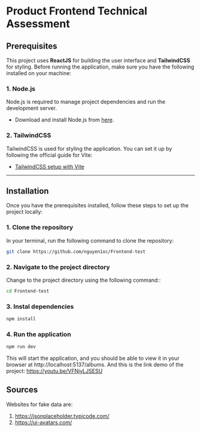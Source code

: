 # Product Frontend Technical Assessment

## Prerequisites

This project uses **ReactJS** for building the user interface and **TailwindCSS** for styling. Before running the application, make sure you have the following installed on your machine:

### 1. Node.js

Node.js is required to manage project dependencies and run the development server.

- Download and install Node.js from [here](https://nodejs.org/en).

### 2. TailwindCSS

TailwindCSS is used for styling the application. You can set it up by following the official guide for Vite:

- [TailwindCSS setup with Vite](https://tailwindcss.com/docs/guides/vite)

---

## Installation

Once you have the prerequisites installed, follow these steps to set up the project locally:

### 1. Clone the repository

In your terminal, run the following command to clone the repository:

  ```bash
  git clone https://github.com/nguyen1oc/Frontend-test
  ```
### 2. Navigate to the project directory
Change to the project directory using the following command::

  ```bash
  cd Frontend-test
  ```

### 3. Instal dependencies

  ```bash
  npm install
  ```

### 4. Run the application

  ```bash
  npm run dev
  ```

This will start the application, and you should be able to view it in your browser at http://localhost:5137/albums.
And this is the link demo of the project: https://youtu.be/VFNjyLJSESU

## Sources
Websites for fake data are:
1. https://jsonplaceholder.typicode.com/
2. https://ui-avatars.com/
